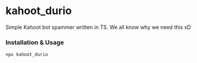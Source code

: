 # kahoot_durio

Simple Kahoot bot spammer written in TS.
We all know why we need this xD

### Installation & Usage

```
npx kahoot_durio
```
